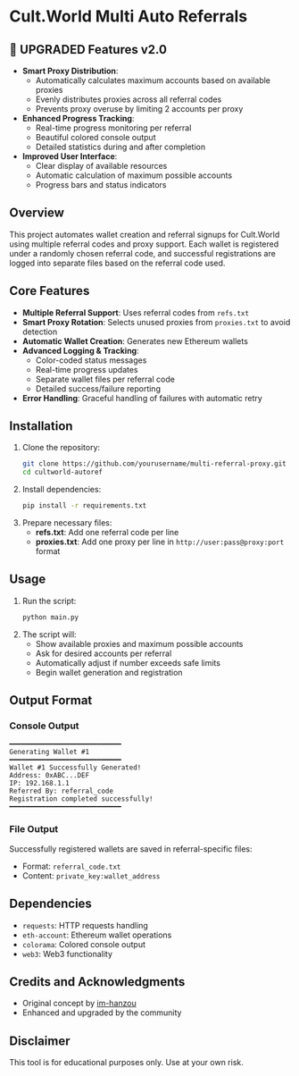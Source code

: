 # Cult.World Multi Auto Referrals

## 🚀 UPGRADED Features v2.0
- **Smart Proxy Distribution**: 
  - Automatically calculates maximum accounts based on available proxies
  - Evenly distributes proxies across all referral codes
  - Prevents proxy overuse by limiting 2 accounts per proxy
- **Enhanced Progress Tracking**:
  - Real-time progress monitoring per referral
  - Beautiful colored console output
  - Detailed statistics during and after completion
- **Improved User Interface**:
  - Clear display of available resources
  - Automatic calculation of maximum possible accounts
  - Progress bars and status indicators

## Overview
This project automates wallet creation and referral signups for Cult.World using multiple referral codes and proxy support. Each wallet is registered under a randomly chosen referral code, and successful registrations are logged into separate files based on the referral code used.

## Core Features
- **Multiple Referral Support**: Uses referral codes from `refs.txt`
- **Smart Proxy Rotation**: Selects unused proxies from `proxies.txt` to avoid detection
- **Automatic Wallet Creation**: Generates new Ethereum wallets
- **Advanced Logging & Tracking**:
  - Color-coded status messages
  - Real-time progress updates
  - Separate wallet files per referral code
  - Detailed success/failure reporting
- **Error Handling**: Graceful handling of failures with automatic retry

## Installation
1. Clone the repository:
   ```sh
   git clone https://github.com/yourusername/multi-referral-proxy.git
   cd cultworld-autoref
   ```
2. Install dependencies:
   ```sh
   pip install -r requirements.txt
   ```
3. Prepare necessary files:
   - **refs.txt**: Add one referral code per line
   - **proxies.txt**: Add one proxy per line in `http://user:pass@proxy:port` format

## Usage
1. Run the script:
   ```sh
   python main.py
   ```
2. The script will:
   - Show available proxies and maximum possible accounts
   - Ask for desired accounts per referral
   - Automatically adjust if number exceeds safe limits
   - Begin wallet generation and registration

## Output Format
### Console Output
```
━━━━━━━━━━━━━━━━━━━━━━━━━━━━
Generating Wallet #1
━━━━━━━━━━━━━━━━━━━━━━━━━━━━
Wallet #1 Successfully Generated!
Address: 0xABC...DEF
IP: 192.168.1.1
Referred By: referral_code
Registration completed successfully!
━━━━━━━━━━━━━━━━━━━━━━━━━━━━
```

### File Output
Successfully registered wallets are saved in referral-specific files:
- Format: `referral_code.txt`
- Content: `private_key:wallet_address`

## Dependencies
- `requests`: HTTP requests handling
- `eth-account`: Ethereum wallet operations
- `colorama`: Colored console output
- `web3`: Web3 functionality

## Credits and Acknowledgments
- Original concept by [im-hanzou](https://github.com/im-hanzou)
- Enhanced and upgraded by the community

## Disclaimer
This tool is for educational purposes only. Use at your own risk.
